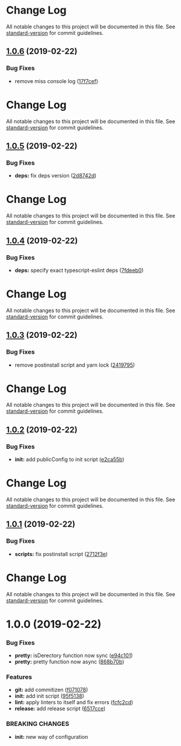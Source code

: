 # Change Log

All notable changes to this project will be documented in this file. See [standard-version](https://github.com/conventional-changelog/standard-version) for commit guidelines.

## [1.0.6](https://github.com/solid-soda/scripts/compare/v1.0.5...v1.0.6) (2019-02-22)


### Bug Fixes

* remove miss console log ([17f7cef](https://github.com/solid-soda/scripts/commit/17f7cef))



# Change Log

All notable changes to this project will be documented in this file. See [standard-version](https://github.com/conventional-changelog/standard-version) for commit guidelines.

## [1.0.5](https://github.com/solid-soda/scripts/compare/v1.0.4...v1.0.5) (2019-02-22)


### Bug Fixes

* **deps:** fix deps version ([2d8742d](https://github.com/solid-soda/scripts/commit/2d8742d))



# Change Log

All notable changes to this project will be documented in this file. See [standard-version](https://github.com/conventional-changelog/standard-version) for commit guidelines.

## [1.0.4](https://github.com/solid-soda/scripts/compare/v1.0.3...v1.0.4) (2019-02-22)


### Bug Fixes

* **deps:** specify exact typescript-eslint deps ([7fdeeb0](https://github.com/solid-soda/scripts/commit/7fdeeb0))



# Change Log

All notable changes to this project will be documented in this file. See [standard-version](https://github.com/conventional-changelog/standard-version) for commit guidelines.

## [1.0.3](https://github.com/solid-soda/scripts/compare/v1.0.2...v1.0.3) (2019-02-22)


### Bug Fixes

* remove postinstall script and yarn lock ([2419795](https://github.com/solid-soda/scripts/commit/2419795))



# Change Log

All notable changes to this project will be documented in this file. See [standard-version](https://github.com/conventional-changelog/standard-version) for commit guidelines.

## [1.0.2](https://github.com/solid-soda/scripts/compare/v1.0.1...v1.0.2) (2019-02-22)


### Bug Fixes

* **init:** add publicConfig to init script ([e2ca55b](https://github.com/solid-soda/scripts/commit/e2ca55b))



# Change Log

All notable changes to this project will be documented in this file. See [standard-version](https://github.com/conventional-changelog/standard-version) for commit guidelines.

## [1.0.1](https://github.com/solid-soda/scripts/compare/v1.0.0...v1.0.1) (2019-02-22)


### Bug Fixes

* **scripts:** fix postinstall script ([2712f3e](https://github.com/solid-soda/scripts/commit/2712f3e))



# Change Log

All notable changes to this project will be documented in this file. See [standard-version](https://github.com/conventional-changelog/standard-version) for commit guidelines.

# 1.0.0 (2019-02-22)


### Bug Fixes

* **pretty:** isDerectory function now sync ([e94c101](https://github.com/solid-soda/scripts/commit/e94c101))
* **pretty:** pretty function now async ([868b70b](https://github.com/solid-soda/scripts/commit/868b70b))


### Features

* **git:** add commitizen ([f071078](https://github.com/solid-soda/scripts/commit/f071078))
* **init:** add init script ([95f5138](https://github.com/solid-soda/scripts/commit/95f5138))
* **lint:** apply linters to itself and fix errors ([fcfc2cd](https://github.com/solid-soda/scripts/commit/fcfc2cd))
* **release:** add release script ([6517cce](https://github.com/solid-soda/scripts/commit/6517cce))


### BREAKING CHANGES

* **init:** new way of configuration
